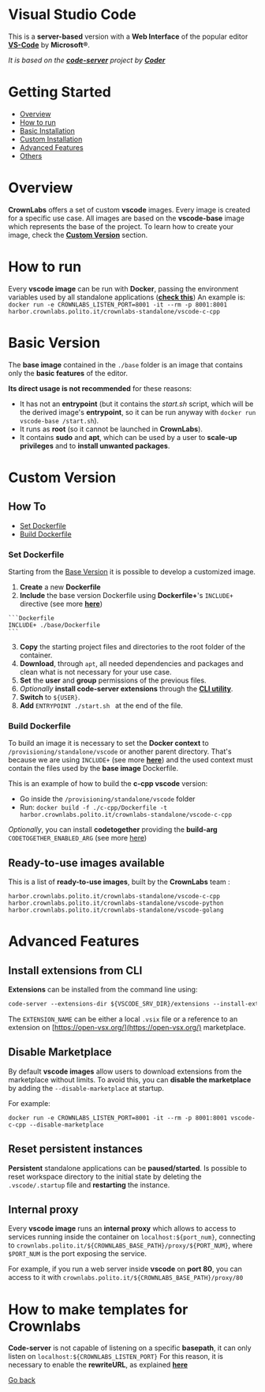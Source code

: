 # Visual Studio Code

This is a **server-based** version with a **Web Interface** of the popular editor [**VS-Code**](https://code.visualstudio.com/) by **Microsoft®**.

_It is based on the [**code-server**](https://github.com/coder/code-server) project by [**Coder**](https://github.com/coder)_

# Getting Started

-   [Overview](#overview)
-   [How to run](#how-to-run)
-   [Basic Installation](#basic-version)
-   [Custom Installation](#custom-version)
-   [Advanced Features](#advanced-features)
-   [Others](#how-to-make-templates-for-crownlabs)

# Overview

**CrownLabs** offers a set of custom **vscode** images. Every image is created for a specific use case. All images are based on the **vscode-base** image which represents the base of the project.
To learn how to create your image, check the [**Custom Version**](#custom-version) section.

# How to run

Every **vscode image** can be run with **Docker**, passing the environment variables used by all standalone applications ([**check this**](../docs/gettingstarted.md#how-to-create-a-standalone-application))
An example is: `docker run -e CROWNLABS_LISTEN_PORT=8001 -it --rm -p 8001:8001 harbor.crownlabs.polito.it/crownlabs-standalone/vscode-c-cpp`

# Basic Version

The **base image** contained in the `./base` folder is an image that contains only the **basic features** of the editor.

**Its direct usage is not recommended** for these reasons:

-   It has not an **entrypoint** (but it contains the *start.sh* script, which will be the derived image's **entrypoint**, so it can be run anyway with `docker run vscode-base /start.sh`).
-   It runs as **root** (so it cannot be launched in **CrownLabs**).
-   It contains **sudo** and **apt**, which can be used by a user to **scale-up privileges** and to **install unwanted packages**.

# Custom Version

## How To

-   [Set Dockerfile](#set-dockerfile)
-   [Build Dockerfile](#build-dockerfile)

### Set Dockerfile

Starting from the [Base Version](#basic-version) it is possible to develop a customized image.

1.   **Create** a new **Dockerfile**
2.   **Include** the base version Dockerfile using **Dockerfile+**'s `INCLUDE+` directive (see more [**here**](https://github.com/edrevo/dockerfile-plus.git))

    ```Dockerfile
    INCLUDE+ ./base/Dockerfile
    ```

3.   **Copy** the starting project files and directories to the root folder of the container.
4.   **Download**, through `apt`, all needed dependencies and packages and clean what is not necessary for your use case.
5.   **Set** the **user** and **group** permissions of the previous files.
6.   *Optionally* **install code-server extensions** through the [**CLI utility**](#install-extensions-from-cli).
7.   **Switch** to `${USER}`.
8.   **Add** `ENTRYPOINT ./start.sh ` at the end of the file.

### Build Dockerfile

To build an image it is necessary to set the **Docker context** to `/provisioning/standalone/vscode` or another parent directory. That's because we are using `INCLUDE+` (see more [**here**](https://github.com/edrevo/dockerfile-plus.git)) and the used context must contain the files used by the **base image** Dockerfile.

This is an example of how to build the **c-cpp vscode** version:

- Go inside the `/provisioning/standalone/vscode` folder
- Run: `docker build -f ./c-cpp/Dockerfile -t harbor.crownlabs.polito.it/crownlabs-standalone/vscode-c-cpp`

*Optionally*, you can install **codetogether** providing the **build-arg** `CODETOGETHER_ENABLED_ARG` (see more [here](#codetogether))

## Ready-to-use images available

This is a list of **ready-to-use images**, built by the **CrownLabs** team :
```
harbor.crownlabs.polito.it/crownlabs-standalone/vscode-c-cpp
harbor.crownlabs.polito.it/crownlabs-standalone/vscode-python
harbor.crownlabs.polito.it/crownlabs-standalone/vscode-golang
```

# Advanced Features

## Install extensions from CLI

**Extensions** can be installed from the command line using:

```Dockerfile
code-server --extensions-dir ${VSCODE_SRV_DIR}/extensions --install-extension ${EXTENSION_NAME}
```

The `EXTENSION_NAME` can be either a local `.vsix` file or a reference to an extension on [https://open-vsx.org/](https://open-vsx.org/) marketplace.

## Disable Marketplace

By default **vscode images** allow users to download extensions from the marketplace without limits. To avoid this, you can **disable the marketplace** by adding the `--disable-marketplace` at startup.

For example:

```
docker run -e CROWNLABS_LISTEN_PORT=8001 -it --rm -p 8001:8001 vscode-c-cpp --disable-marketplace
```

## Reset persistent instances

**Persistent** standalone applications can be **paused/started**. Is possible to reset workspace directory to the initial state by deleting the `.vscode/.startup` file and **restarting** the instance.

## Internal proxy

Every **vscode image** runs an **internal proxy** which allows to access to services running inside the container on `localhost:${port_num}`, connecting to `crownlabs.polito.it/${CROWNLABS_BASE_PATH}/proxy/${PORT_NUM}`, where `$PORT_NUM` is the port exposing the service.

For example, if you run a web server inside **vscode** on **port 80**, you can access to it with `crownlabs.polito.it/${CROWNLABS_BASE_PATH}/proxy/80`

# How to make templates for Crownlabs

**Code-server** is not capable of listening on a specific **basepath**, it can only listen on `localhost:${CROWNLABS_LISTEN_PORT}`
For this reason, it is necessary to enable the **rewriteURL**, as explained [**here**](../docs/gettingstarted.md#how-to-create-a-standalone-application)

[Go back](../README.md)
